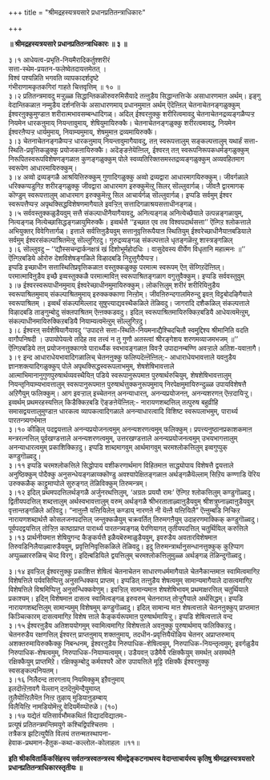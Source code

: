 +++
title = "श्रीमद्रहस्यत्रयसारे प्रधानप्रतितन्त्राधिकारः"

+++


**॥ श्रीमद्रहस्यत्रयसारे प्रधानप्रतितन्त्राधिकारः ॥ ३ ॥**

३।१ आधेयत्व-प्रभृति-नियमैरादिकर्तुश्शरीरं  
सत्ता-स्थेम-प्रयतन-फलेष्वेतदायत्तमेतत् ।  
विश्वं पश्यन्निति भगवति व्यापकादर्शदृष्टे  
गंभीराणामकृतकगिरां गाहते चित्तवृत्तिम् ॥ १० ॥  
३।२ प्रतितन्त्रमावदु मऱ्ऱुळ्ळ सिद्धान्तिकळॊरुवरुमिसैयादे तऩ्ऩुडैय सिद्धान्तत्तिऱ्के असाधारणमाऩ अर्थम्। इङ्गु वेदान्तिकळाऩ नम्मुडैय दर्शनत्तिऱ्के असाधारणमाय् प्रधानमुमाऩ अर्थम् ऎदॆऩ्ऩिल् चेतनाचेतनङ्गळुक्कुम् ईश्वरऩुक्कुमुण्डाऩ शरीरात्मभावसम्बन्धादिगळ्। अदिल् ईश्वरऩुक्कु शरीरित्वमावदु चेतनाचेतनद्रव्यङ्गळैप्पऱ्ऱ नियमेन धारकऩुमाय् नियन्तावुमाय्, शेषियुमायिरुक्कै। चेतनाचेतनङ्गळुक्कु शरीरत्वमावदु, नियमेन ईश्वरऩैप्पऱ्ऱ धार्यमुमाय्, नियाम्यमुमाय्, शेषमुमाऩ द्रव्यमायिरुक्कै।  
३।३ चेतनाचेतनङ्गळैप्पऱ्ऱ धारकऩुमाय् नियन्तावुमागैयावदु, तऩ् स्वरूपत्तालुम् सङ्कल्पत्तालुम् यथार्हं सत्ता-स्थिति-प्रवृत्तिकळुक्कु प्रयोजकऩायिरुक्कै। अदॆङ्ङऩेयॆऩ्ऩिल्, ईश्वरऩ् तऩ् स्वरूपनिरूपकधर्मङ्गळुक्कुम् निरूपितस्वरूपविशेषणङ्गळाऩ कुणङ्गळुक्कुम् पोले स्वव्यतिरिक्तसमस्तद्रव्यङ्गळुक्कुम् अव्यवहितमाग स्वरूपेण आधारमायिरुक्कुम्।  
३।४ अव्वो द्रव्यङ्गळै आश्रयित्तिरुक्कुम् गुणादिगळुक्कु अव्वो द्रव्यद्वारा आधारमागयिरुक्कुम्। जीवर्गळाले धरिक्कप्पडुगिऱ शरीरङ्गळुक्कु जीवद्वारा आधारमाग इरुक्कुमॆऩ्ऱु सिलर् सॊल्लुवार्गळ्। जीवऩै द्वारमागक् कॊण्डुम् स्वरूपत्तालुम् आधारमाग इरुक्कुमॆऩ्ऱु सिल आचार्यर्गळ् सॊल्लुवार्गळ्। इप्पडि सर्वमुम् ईश्वर स्वरूपत्तैप्पऱ्ऱ अपृथक्सिद्धविशेषणमागैयाले इवऱ्ऱिऩ् सत्तादिगळाश्रयसत्ताधीनङ्गळ्।  
३।५ सर्ववस्तुक्कळुडैयवुम् सत्तै संकल्पाधीनैयागैयावदु, अनित्यङ्गळ् अनित्येच्छैयाले उत्पन्नङ्गळायुम्, नित्यङ्गळ् नित्येच्छासिद्धङ्गळायुमिरुक्कै। इव्वर्थत्तै ‘‘इच्छात एव तव विश्वपदार्थसत्ता’’ ऎऩ्गिऱ श्लोकत्ताले अभियुक्तर् विवेगित्तार्गळ्। इत्ताले सर्वत्तिऩुडैयवुम् सत्तानुवृत्तिरूपैयाऩ स्थितियुम् ईश्वरेच्छाधीनैयाऩबडियाले सर्वमुम् ईश्वरसंकल्पाश्रितमॆऩ्ऱु सॊल्लुगिऱदु। गुरुद्रव्यङ्गळ् संकल्पत्ताले धृतङ्गळॆऩ्ऱु शास्त्रङ्गळिल्  
३।६ सॊल्लुवदु – ‘‘द्यौस्सचन्द्रार्कनक्षत्रं खं दिशोभूर्महोदधिः । वासुदेवस्य वीर्येण विधृतानि महात्मनः ॥’’ ऎऩ्गिऱबडिये ओरोरु देशविशेषङ्गळिले विऴादबडि निऱुत्तुगैयैप्पऱ्ऱ।  
इप्पडि इच्छाधीन सत्तास्थितिप्रवृत्तिकळाऩ वस्तुक्कळुक्कु परमात्म स्वरूपम् ऎऩ् सॆय्गिऱदॆऩ्ऩिल्। परमात्माविऩुडैय इच्छै इव्वस्तुक्कळै परमात्माविऩ् स्वरूपाश्रितङ्गळाग वगुत्तुवैक्कुम्। इप्पडि सर्ववस्तुवुम्  
३।७ ईश्वरस्वरूपाधीनमुमाय् ईश्वरेच्छाधीनमुमायिरुक्कुम्। लोकत्तिलुम् शरीरं शरीरियिऩुडैय स्वरूपाश्रितमुमाय् संकल्पाश्रितमुमाय् इरुक्कक्काणा निऩ्ऱोम्। जीवऩिरुन्दगालमिरुन्दु इवऩ् विट्टबोदऴिगैयाले स्वरूपाश्रितम् । इव्वर्थं संकल्पमिल्लाद सुषुप्त्याद्यवस्थैकळिले तॆळिवदु। जागरादि दशैकळिल् संकल्पत्ताले विऴादबडि ताङ्गुम्बोदु संक्लपाश्रितम् ऎऩ्ऩक्कडवदु। इदिल् स्वरूपाश्रितमायिरुक्किऱबडियै आधेयत्वमॆऩ्ऱुम्, संकल्पाधीनमायिरुक्किऱबडियै नियाम्यत्वमॆऩ्ऱुम् सॊल्लुगिऱदु।  
३।८ ईश्वरऩ् सर्वशेषियागैयावदु ‘‘उपादत्ते सत्ता-स्थिति-नियमनाद्यैश्चिदचितौ स्वमुद्दिश्य श्रीमानिति वदति वागौपनिषदी । उपायोपेयत्वे तदिह तव तत्त्वं न तु गुणौ अतस्त्वां श्रीरङ्गेशय शरणमव्याजमभजम् ॥’’ ऎऩ्गिऱबडिये तऩ् प्रयोजनत्तुक्कागवे पारार्थ्यैक स्वभावङ्गळाऩ विवऱ्ऱै उपादानम्बण्णि अवऱ्ऱाले अतिश-यवाऩागै।  
३।९ इन्द आधाराधेयभावादिगळालिच् चेतनऩुक्कु फलिप्पदॆऩ्ऩॆऩ्ऩिल्:- आधाराधेयभावत्ताले यवऩुडैय ज्ञानशक्त्यादिगळुक्कुप् पोले अपृथक्सिद्धस्वरूपलाभमुम्, शेषशेषिभावत्ताले आत्माभिमानानुगुणपुरुषार्थव्यवस्थैयिऩ् पडिये स्वरूपानुरूपमाऩ पुरुषार्थरुचियुम्, शेषशेषिभावत्तालुम् नियन्तृनियाम्यभावत्तालुम् स्वरूपानुरूपमाऩ पुरुषार्थत्तुक्कनुरूपमुमाय् निरपेक्षमुमायिरुन्दुळ्ळ उपायविशेषत्तै अऱिगैयुम् फलिक्कुम्। आग इवऱ्ऱाल् इच्चेतनऩ् अनन्याधारऩ्, अनन्यप्रयोजनऩ्, अनन्यशरणऩ् ऎऩ्ऱदायिऱ्ऱु।  
इव्वर्थम् प्रथमरहस्यत्तिल् किडैक्किऱबडि ऎङ्ङऩेयॆऩ्ऩिल्:- नारायणशब्दत्तिल् तत्पुरुष बहुव्रीहि समासद्वयत्तालुमुण्डाऩ धारकत्व व्यापकत्वादिगळाले अनन्याधारत्वादि विशिष्ट स्वरूपलाभमुम्, पारार्थ्य पारतन्त्र्यगर्भमाऩ  
३।१० कीऴिल् पदद्वयत्ताले अनन्यप्रयोजनत्वमुम् अनन्यशरणत्वमुम् फलिक्कुम्। प्रपत्त्यनुष्ठानप्रकाशकमाऩ मन्त्ररत्नत्तिल् पूर्वखण्डत्ताले अनन्यशरणत्वमुम्, उत्तरखण्डत्ताले अनन्यप्रयोजनत्वमुम् उभयभागत्तालुम् अनन्याधारत्वमुम् प्रकाशिक्किऱदु। इप्पडि शाब्दमागवुम् आर्थमागवुम् चरमश्लोकत्तिलुम् इव्वगुप्पुक् कण्डुगॊळ्वदु।  
३।११ इप्पडि चरमश्लोकत्तिले सिद्धोपाय वशीकरणार्थमाग विहितमाऩ साद्ध्योपाय विशेषत्तै द्वयत्ताले अनुष्ठिक्कुम् पोदैक्कु अनुसन्धेयङ्गळाय्क्कॊण्डु अवश्यापेक्षितङ्गळाऩ अर्थङ्गळैयॆल्लाम् सिऱिय कण्णाडि पॆरिय उरुक्कळैक् काट्टुमाप्पोले सुरुङ्गत् तॆळिविक्कुम् तिरुमन्त्रम्।  
३।१२ इदिल् प्रथमपदत्तिलर्थङ्गळै अर्जुनरथत्तिलुम्, ‘अग्रतः प्रययौ रामः’ ऎऩ्गिऱ श्लोकत्तिलुम् कण्डुगॊळ्वदु। द्वितीयपदत्तिल् शब्दत्तालुम् अर्थस्वभावत्तालुम् वरुम् अर्थङ्गळै श्रीभरताताऴ्वाऩुडैयवुम् श्रीशत्रुघ्नाऴ्वाऩुडैयवुम् वृत्तान्तङ्गळिले अऱिवदु। “नाऩुऩ्ऩै यऩ्ऱियिलेऩ् कण्डाय् नारणऩे नी यॆऩ्ऩै यऩ्ऱियिलै” ऎऩ्ऩुम्बडि निऱ्किऱ नारायणशब्दार्थत्तै कोसलजनपदत्तिल् जन्तुक्कळैयुम् चक्रवर्तित् तिरुमगऩैयुम् उदाहरणमाक्किक् कण्डुगॊळ्वदु। पूर्वपदद्वयत्तिल् तोऱ्ऱिऩ काष्ठाप्राप्त पारार्थ्य पारतन्त्र्यङ्गळ् पेरणियागत् तृतीयपदत्तिल् चतुर्थियिल् करुत्तिले  
३।१३ प्रार्थनीयमाऩ शेषियुगन्द कैङ्कर्यत्तै इळैयबॆरुमाळुडैयवुम्, इवरुडैय अवतारविशेषमाऩ तिरुवडिनिलैयाऴ्वारुडैयवुम्, प्रवृत्तिनिवृत्तिकळिले तॆळिवदु। इदु तिरुमन्त्रार्थानुसन्धानत्तुक्कुक् कुऱिप्पाग अप्पुळ्ळाररुळिच् चॆय्द विरगु। इदिऩ्बडियिले द्वयत्तिलुम् चरमश्लोकत्तिलुमुळ्ळ अर्थङ्गळ् तॆळिन्दुगॊळ्वदु।

३।१४ इवऱ्ऱिल् ईश्वरऩुक्कु प्रकाशित्त शेषित्वं चेतनाचेतन साधारणधर्ममागैयाले चेतनैकान्तमाऩ स्वामित्वमागिऱ विशेषत्तिले पर्यवसिप्पित्तु अनुसन्धिक्कप् प्राप्तम्। इप्पडित् तऩ्ऩुडैय शेषत्वमुम् सामान्यमागैयाले दासत्वमागिऱ विशेषत्तिले विश्रमिप्पित्तु अनुसन्धिक्कवेणुम्। इवऱ्ऱिल् सामान्यमाऩ शेषशेषिभावम् प्रथमाक्षरत्तिल् चतुर्थियाले प्रकाश्यम्। इदिऩ् विशेषमाऩ दासत्व स्वामित्वङ्गळ् इरुवरुम् चेतनराय्त् तोऱ्ऱुगैयाले अर्थसिद्धम्। इप्पडि नारायणशब्दत्तिलुम् सामान्यमुम् विशेषमुम् कण्डुगॊळ्वदु। इदिल् सामान्य माऩ शेषत्वत्ताले चेतनऩुक्कुप् प्राप्तमाऩ किञ्चित्कारम् दासत्वमागिऱ विशेष त्ताले कैङ्कर्यरूपमाऩ पुरुषार्थमायिऱ्ऱु। इप्पडि शेषित्वत्ताले वन्द  
३।१५ ईश्वरऩुडैय अतिशययोगमुम् स्वामित्वमागिऱ विशेषत्ताले अवऩुक्कु पुरुषार्थमाय् फलिक्किऱदु। चेतनरुडैय रक्षणत्तिल् ईश्वरऩ् प्राप्तऩुमाय् शक्तऩुमाय्, तदधीन-प्रवृत्तियैयॊऴिय चेतनर् अप्राप्तरुमाय् अशक्तरुमायिरुक्कैक्कु निबन्धनम्, ईश्वरऩुडैय निरुपाधिक-शेषित्वमुम्, निरुपाधिक-नियन्तृत्वमुम्; इवर्गळुडैय निरुपाधिक-शेषत्वमुम्, निरुपाधिक-नियाम्यत्वमुम्। उडैयवऩ् उडैमैयै रक्षिक्कैयुम् समर्थऩ् असमर्थऩै रक्षिक्कैयुम् प्राप्तमिऱे। रक्षिक्कुम्बोदु कर्मवश्यरै ऒरु उपायत्तिले मूट्टि रक्षिक्कै ईश्वरऩुक्कु स्वसङ्कल्पनियतम्।  
३।१६ निलैदन्द तारगऩाय् नियमिक्कुम् इऱैवऩुमाय्  
इलदॊऩ्ऱॆऩावगै यॆल्लान् दऩदॆऩुमॆन्दैयुमाय्त्  
तुलैयॊऩ्ऱिलैयॆऩ निऩ्ऱ तुऴाय् मुडियाऩुडम्बाय्  
विलैयिऩ्ऱि नामडियोमॆऩ्ऱु वेदियर्मॆय्प्पॊरुळे। (१०)  
३।१७ यद्येतं यतिसार्वभौमकथितं विद्यादविद्यातमः-  
प्रत्यूषं प्रतितन्त्रमन्तिमयुगे कश्चिद्विपश्चित्तमः ।  
तत्रैकत्र झटित्युपैति विलयं तत्तन्मतस्थापना-  
हेवाक-प्रथमान-हैतुक-कथा-कल्लोल-कोलाहलः ॥११॥

**इति श्रीकवितार्किकसिंहस्य सर्वतन्त्रस्वतन्त्रस्य श्रीमद्वेङ्कटनाथस्य वेदान्ताचार्यस्य कृतिषु श्रीमद्रहस्यत्रयसारे प्रधानप्रतितन्त्राधिकारस्तृतीयः ॥**

